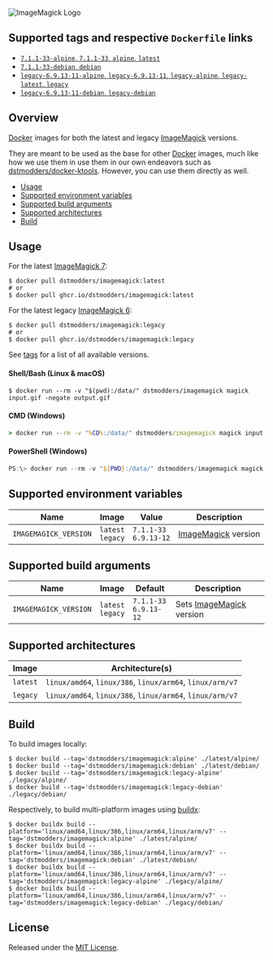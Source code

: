 ![ImageMagick Logo](https://raw.githubusercontent.com/dstmodders/docker-imagemagick/main/logo.png)

## Supported tags and respective `Dockerfile` links

- [`7.1.1-33-alpine`, `7.1.1-33`, `alpine`, `latest`](https://github.com/dstmodders/docker-imagemagick/blob/80bf31cf39ba7614ef420acd7c52ff8252d1f919/latest/alpine/Dockerfile)
- [`7.1.1-33-debian`, `debian`](https://github.com/dstmodders/docker-imagemagick/blob/80bf31cf39ba7614ef420acd7c52ff8252d1f919/latest/debian/Dockerfile)
- [`legacy-6.9.13-11-alpine`, `legacy-6.9.13-11`, `legacy-alpine`, `legacy-latest`, `legacy`](https://github.com/dstmodders/docker-imagemagick/blob/80bf31cf39ba7614ef420acd7c52ff8252d1f919/legacy/alpine/Dockerfile)
- [`legacy-6.9.13-11-debian`, `legacy-debian`](https://github.com/dstmodders/docker-imagemagick/blob/80bf31cf39ba7614ef420acd7c52ff8252d1f919/legacy/debian/Dockerfile)

## Overview

[Docker] images for both the latest and legacy [ImageMagick] versions.

They are meant to be used as the base for other [Docker] images, much like how
we use them in use them in our own endeavors such as [dstmodders/docker-ktools].
However, you can use them directly as well.

- [Usage](https://github.com/dstmodders/docker-imagemagick/blob/main/README.md#usage)
- [Supported environment variables](https://github.com/dstmodders/docker-imagemagick/blob/main/README.md#supported-environment-variables)
- [Supported build arguments](https://github.com/dstmodders/docker-imagemagick/blob/main/README.md#supported-build-arguments)
- [Supported architectures](https://github.com/dstmodders/docker-imagemagick/blob/main/README.md#supported-architectures)
- [Build](https://github.com/dstmodders/docker-imagemagick/blob/main/README.md#build)

## Usage

For the latest [ImageMagick 7]:

```shell
$ docker pull dstmodders/imagemagick:latest
# or
$ docker pull ghcr.io/dstmodders/imagemagick:latest
```

For the latest legacy [ImageMagick 6]:

```shell
$ docker pull dstmodders/imagemagick:legacy
# or
$ docker pull ghcr.io/dstmodders/imagemagick:legacy
```

See [tags] for a list of all available versions.

#### Shell/Bash (Linux & macOS)

```shell
$ docker run --rm -v "$(pwd):/data/" dstmodders/imagemagick magick input.gif -negate output.gif
```

#### CMD (Windows)

```cmd
> docker run --rm -v "%CD%:/data/" dstmodders/imagemagick magick input.gif -negate output.gif
```

#### PowerShell (Windows)

```powershell
PS:\> docker run --rm -v "${PWD}:/data/" dstmodders/imagemagick magick input.gif -negate output.gif
```

## Supported environment variables

| Name                  | Image                  | Value                       | Description           |
| --------------------- | ---------------------- | --------------------------- | --------------------- |
| `IMAGEMAGICK_VERSION` | `latest`<br />`legacy` | `7.1.1-33`<br />`6.9.13-12` | [ImageMagick] version |

## Supported build arguments

| Name                  | Image                  | Default                     | Description                |
| --------------------- | ---------------------- | --------------------------- | -------------------------- |
| `IMAGEMAGICK_VERSION` | `latest`<br />`legacy` | `7.1.1-33`<br />`6.9.13-12` | Sets [ImageMagick] version |

## Supported architectures

| Image    | Architecture(s)                                           |
| -------- | --------------------------------------------------------- |
| `latest` | `linux/amd64`, `linux/386`, `linux/arm64`, `linux/arm/v7` |
| `legacy` | `linux/amd64`, `linux/386`, `linux/arm64`, `linux/arm/v7` |

## Build

To build images locally:

```shell
$ docker build --tag='dstmodders/imagemagick:alpine' ./latest/alpine/
$ docker build --tag='dstmodders/imagemagick:debian' ./latest/debian/
$ docker build --tag='dstmodders/imagemagick:legacy-alpine' ./legacy/alpine/
$ docker build --tag='dstmodders/imagemagick:legacy-debian' ./legacy/debian/
```

Respectively, to build multi-platform images using [buildx]:

```shell
$ docker buildx build --platform='linux/amd64,linux/386,linux/arm64,linux/arm/v7' --tag='dstmodders/imagemagick:alpine' ./latest/alpine/
$ docker buildx build --platform='linux/amd64,linux/386,linux/arm64,linux/arm/v7' --tag='dstmodders/imagemagick:debian' ./latest/debian/
$ docker buildx build --platform='linux/amd64,linux/386,linux/arm64,linux/arm/v7' --tag='dstmodders/imagemagick:legacy-alpine' ./legacy/alpine/
$ docker buildx build --platform='linux/amd64,linux/386,linux/arm64,linux/arm/v7' --tag='dstmodders/imagemagick:legacy-debian' ./legacy/debian/
```

## License

Released under the [MIT License](https://opensource.org/licenses/MIT).

[buildx]: https://github.com/docker/buildx
[docker]: https://www.docker.com/
[dstmodders/docker-ktools]: https://github.com/dstmodders/docker-ktools
[imagemagick 6]: https://imagemagick.org/
[imagemagick 7]: https://legacy.imagemagick.org/
[imagemagick]: https://imagemagick.org/
[tags]: https://hub.docker.com/r/dstmodders/imagemagick/tags
